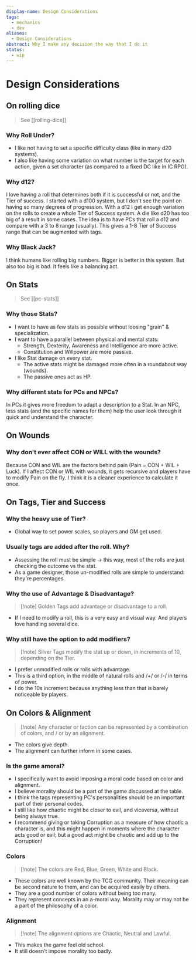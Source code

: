 ```yaml
---
display-name: Design Considerations
tags:
  - mechanics
  - dev
aliases:
  - Design Considerations
abstract: Why I make any decision the way that I do it
status:
  - wip
---
```


# Design Considerations
## On rolling dice
> See [[rolling-dice]]
### Why Roll Under?
- I like not having to set a specific difficulty class (like in many d20 systems).
- I also like having some variation on what number is the target for each action, given a set character (as compared to a fixed DC like in IC RPG).

### Why d12?
I love having a roll that determines both if it is successful or not, and the Tier of success. I started with a d100 system, but I don't see the point on having so many degrees of progression. With a d12 I get enough variation on the rolls to create a whole Tier of Success system. A die like d20 has too big of a result in some cases. The idea is to have PCs that roll a d12 and compare with a 3 to 8 range (usually). This gives a 1-8 Tier of Success range that can be augmented with tags.

### Why Black Jack?
I think humans like rolling big numbers. Bigger is better in this system. But also too big is bad. It feels like a balancing act.

## On Stats
> See [[pc-stats]]
### Why those Stats?
- I want to have as few stats as possible without loosing "grain" & specialization.
- I want to have a parallel between physical and mental stats:
	- Strength, Dexterity, Awareness and Intelligence are more active.
	- Constitution and Willpower are more passive.
- I like Stat damage on every stat.
	- The active stats might be damaged more often in a roundabout way (wounds).
	- The passive ones act as HP.

### Why different stats for PCs and NPCs?
In PCs it gives more freedom to adapt a description to a Stat. In an NPC, less stats (and the specific names for them) help the user look through it quick and understand the character.

## On Wounds
### Why don't ever affect CON or WILL with the wounds?
Because CON and WIL are the factors behind pain (Pain = CON + WIL + Luck). If I affect CON or WIL with wounds, it gets recursive and players have to modify Pain on the fly. I think it is a cleaner experience to calculate it once.

## On Tags, Tier and Success
### Why the heavy use of Tier?
- Global way to set power scales, so players and GM get used.
### Usually tags are added after the roll. Why?
- Assessing the roll must be simple -> this way, most of the rolls are just checking the outcome vs the stat.
- As a game designer, those un-modified rolls are simple to understand: they're percentages.
### Why the use of Advantage & Disadvantage?
> [!note] Golden Tags add advantage or disadvantage to a roll.

- If I need to modify a roll, this is a very easy and visual way. And players love handling several dice.
### Why still have the option to add modifiers?
> [!note] Silver Tags modify the stat up or down, in increments of 10, depending on the Tier.

- I prefer unmodified rolls or rolls with advantage.
- This is a third option, in the middle of natural rolls and /+/ or /-/ in terms of power.
- I do the 10s increment because anything less than that is barely noticeable by players.

## On Colors & Alignment
> [!note] Any character or faction can be represented by a combination of colors, and / or by an alignment.

- The colors give depth.
- The alignment can further inform in some cases.
### Is the game amoral?
- I specifically want to avoid imposing a moral code based on color and alignment.
- I believe morality should be a part of the game discussed at the table.
- I think the tags representing PC's personalities should be an important part of their personal codes.
- I still like how chaotic might be closer to evil, and viceversa, without being always true.
- I recommend giving or taking Corruption as a measure of how chaotic a character is, and this might happen in moments where the character acts good or evil; but a good act might be chaotic and add up to the Corruption!
### Colors
> [!note] The colors are Red, Blue, Green, White and Black.

- These colors are well known by the TCG community. Their meaning can be second nature to them, and can be acquired easily by others.
- They are a good number of colors without being too many.
- They represent concepts in an a-moral way. Morality may or may not be a part of the philosophy of a color.
### Alignment
> [!note] The alignment options are Chaotic, Neutral and Lawful.

- This makes the game feel old school.
- It still doesn't impose morality too badly.